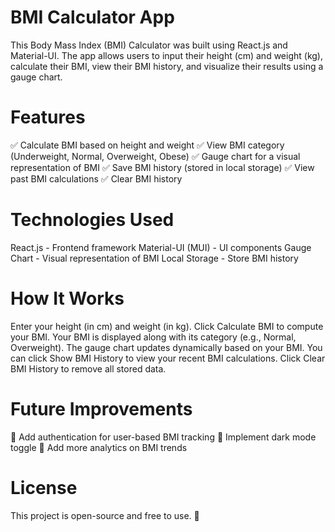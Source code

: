 <h1>BMI Calculator App</h1>
This Body Mass Index (BMI) Calculator was built using React.js and Material-UI. The app allows users to input their height (cm) and weight (kg), calculate their BMI, view their BMI history, and visualize their results using a gauge chart.

<h1>Features</h1>
✅ Calculate BMI based on height and weight
✅ View BMI category (Underweight, Normal, Overweight, Obese)
✅ Gauge chart for a visual representation of BMI
✅ Save BMI history (stored in local storage)
✅ View past BMI calculations
✅ Clear BMI history

<h1>Technologies Used</h1>
React.js - Frontend framework
Material-UI (MUI) - UI components
Gauge Chart - Visual representation of BMI
Local Storage - Store BMI history

<h1>How It Works</h1>
Enter your height (in cm) and weight (in kg).
Click Calculate BMI to compute your BMI.
Your BMI is displayed along with its category (e.g., Normal, Overweight).
The gauge chart updates dynamically based on your BMI.
You can click Show BMI History to view your recent BMI calculations.
Click Clear BMI History to remove all stored data.

<h1>Future Improvements</h1>
🔹 Add authentication for user-based BMI tracking
🔹 Implement dark mode toggle
🔹 Add more analytics on BMI trends

<h1>License</h1>
This project is open-source and free to use. 🚀
